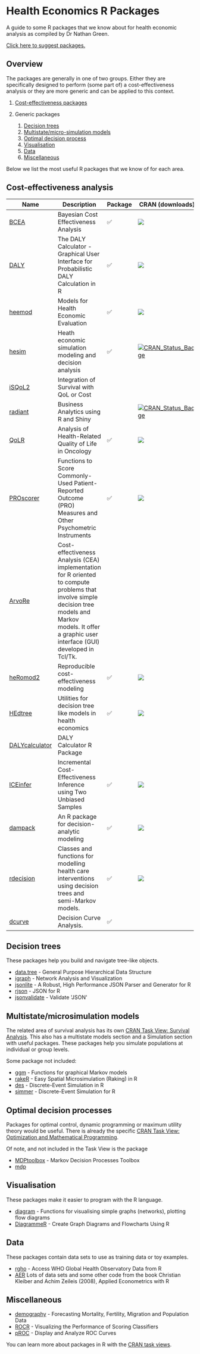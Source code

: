 
Health Economics R Packages
===========================

A guide to some R packages that we know about for health economic analysis as compiled by Dr Nathan Green.

[Click here to suggest packages.](https://github.com/n8thangreen/health_economics_R_packages/issues)

Overview
--------

The packages are generally in one of two groups. Either they are specifically designed to perform (some part of) a cost-effectiveness analysis or they are more generic and can be applied to this context.

1.  [Cost-effectiveness packages](#cost-effectiveness-analysis)

1.  Generic packages
    1.  [Decision trees](#decision-trees) 
    2.  [Multistate/micro-simulation models](#multistatemicrosimulation-models)
    3.  [Optimal decision process](#optimal-decision-processes)
    4.  [Visualisation](#visualisation)
    5.  [Data](#data)
    6.  [Miscellaneous](#miscellaneous)

Below we list the most useful R packages that we know of for each area.


Cost-effectiveness analysis
---------------------------

| Name | Description | Package | CRAN (downloads) |
|------|-------------|---------|----------------|
| [BCEA](https://cran.r-project.org/web/packages/BCEA/index.html) | Bayesian Cost Effectiveness Analysis | :white_check_mark: |![](https://www.r-pkg.org/badges/version/BCEA) |
| [DALY](https://cran.r-project.org/web/packages/DALY/index.html) | The DALY Calculator - Graphical User Interface for Probabilistic DALY Calculation in R | :white_check_mark: | ![](https://www.r-pkg.org/badges/version/DALY) |
| [heemod](https://cran.r-project.org/web/packages/heemod/index.html) | Models for Health Economic Evaluation | :white_check_mark: | ![](http://www.r-pkg.org/badges/version/heemod) |
| [hesim](http://innovationvalueinitiative.github.io/hesim/) | Heath economic simulation modeling and decision analysis | :white_check_mark: | [![CRAN_Status_Badge](https://www.r-pkg.org/badges/version/hesim)](https://cran.r-project.org/package=hesim) |
| [iSQoL2](http://sites.stat.sinica.edu.tw/isqol/) | Integration of Survival with QoL or Cost | | |
| [radiant](http://vnijs.github.io/radiant/) | Business Analytics using R and Shiny | | [![CRAN\_Status\_Badge](http://www.r-pkg.org/badges/version/radiant)](https://CRAN.R-project.org/package=radiant) |
| [QoLR](https://cran.r-project.org/web/packages/QoLR/index.html) | Analysis of Health-Related Quality of Life in Oncology | :white_check_mark: | ![](https://www.r-pkg.org/badges/version/QoLR)  |
| [PROscorer](https://cran.rstudio.com/web/packages/PROscorer/index.html) | Functions to Score Commonly-Used Patient-Reported Outcome (PRO) Measures and Other Psychometric Instruments | :white_check_mark: | ![](https://www.r-pkg.org/badges/version/PROscorer) |
| [ArvoRe](http://arvore.r-forge.r-project.org/) | Cost-effectiveness Analysis (CEA) implementation for R oriented to compute problems that involve simple decision tree models and Markov models. It offer a graphic user interface (GUI) developed in Tcl/Tk. | | |
| [heRomod2](https://github.com/jrdnmdhl/heRomod2) | Reproducible cost-effectiveness modeling | :white_check_mark: | ![](https://www.r-pkg.org/badges/version/BheRomod2) |
| [HEdtree](https://github.com/petedodd/HEdtree) | Utilities for decision tree like models in health economics | :white_check_mark: | ![](https://www.r-pkg.org/badges/version/HEdtree) |
| [DALYcalculator](https://github.com/TuftsCEVR/DALYcalculator) | DALY Calculator R Package | | |
| [ICEinfer](https://cran.r-project.org/web/packages/ICEinfer/index.html) | Incremental Cost-Effectiveness Inference using Two Unbiased Samples | :white_check_mark: | ![](https://www.r-pkg.org/badges/version/ICEinfer) |
| [dampack](https://github.com/feralaes/dampack) | An R package for decision-analytic modeling | :white_check_mark: | ![](https://www.r-pkg.org/badges/version/dampack) |
| [rdecision](https://cran.rstudio.com/web/packages/rdecision/index.html) | Classes and functions for modelling health care interventions using decision trees and semi-Markov models. | :white_check_mark: | ![](https://www.r-pkg.org/badges/version/rdecision) |
| [dcurve](https://github.com/ddsjoberg/dcurves) | Decision Curve Analysis. | :white_check_mark: |  |

Decision trees
--------------

These packages help you build and navigate tree-like objects.

-   [data.tree](https://cran.r-project.org/web/packages/data.tree/index.html) - General Purpose Hierarchical Data Structure
-   [igraph](https://cran.r-project.org/web/packages/igraph/index.html) - Network Analysis and Visualization
-   [jsonlite](https://cran.r-project.org/web/packages/jsonlite/index.html) - A Robust, High Performance JSON Parser and Generator for R
-   [rjson](https://cran.r-project.org/web/packages/rjson/index.html) - JSON for R
-   [jsonvalidate](https://github.com/hadley/dplyr) - Validate 'JSON'


Multistate/microsimulation models
----------------------------------

The related area of survival analysis has its own [CRAN Task View: Survival Analysis](https://cran.r-project.org/web/views/Survival.html).
This also has a multistate models section and a Simulation section with useful packages.
These packages help you simulate populations at individual or group levels.

Some package not included:

-   [ggm](https://cran.r-project.org/web/packages/ggm/index.html) - Functions for graphical Markov models
-   [rakeR](https://cran.r-project.org/web/packages/rakeR/index.html) - Easy Spatial Microsimulation (Raking) in R
-   [des](https://github.com/matloff/des) - Discrete-Event Simulation in R
-   [simmer](https://github.com/r-simmer/simmer) - Discrete-Event Simulation for R


Optimal decision processes
--------------------------

Packages for optimal control, dynamic programming or maximum utility theory would be useful. There is already the specific [CRAN Task View: Optimization and Mathematical Programming](https://cran.r-project.org/web/views/Optimization.html).

Of note, and not included in the Task View is the package

-   [MDPtoolbox](https://cran.r-project.org/web/packages/MDPtoolbox/index.html) - Markov Decision Processes Toolbox
-   [mdp](https://github.com/relund/mdp)


Visualisation
-------------

These packages make it easier to program with the R language.

-   [diagram](https://cran.r-project.org/web/packages/diagram/index.html) - Functions for visualising simple graphs (networks), plotting flow diagrams
-   [DiagrammeR](https://cran.r-project.org/web/packages/DiagrammeR/index.html) - Create Graph Diagrams and Flowcharts Using R


Data
----

These packages contain data sets to use as training data or toy examples.

-   [rgho](https://github.com/hadley/babynames) - Access WHO Global Health Observatory Data from R
-   [AER](https://cran.r-project.org/web/packages/AER/index.html) Lots of data sets and some other code from the book Christian Kleiber and Achim Zeileis (2008), Applied Econometrics with R


Miscellaneous
-------------

- [demography](https://www.rdocumentation.org/packages/demography/versions/1.20) - Forecasting Mortality, Fertility, Migration and Population Data
- [ROCR](https://cran.r-project.org/web/packages/ROCR/index.html) - Visualizing the Performance of Scoring Classifiers
- [pROC](https://cran.r-project.org/web/packages/pROC/index.html) - Display and Analyze ROC Curves

You can learn more about packages in R with the [CRAN task views](https://cran.r-project.org/web/views/).
